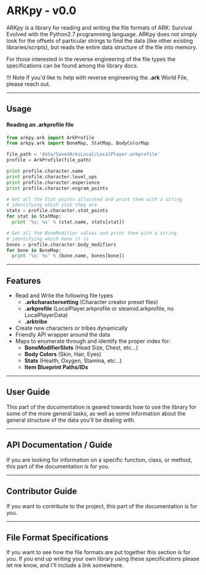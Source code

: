 ARKpy - v0.0
====



ARKpy is a library for reading and writing the file formats of ARK: Survival Evolved with the Python2.7 programming language. ARKpy does not simply look for the offsets of particular strings to find the data (like other existing libraries/scripts), but reads the entire data structure of the file into memory.

For those interested in the reverse engineering of the file types the specifications can be found among the library docs.

!!! Note
    If you'd like to help with reverse engineering the **.ark** World File, please reach out.


- - -

## Usage

#### Reading an .arkprofile file
```python
from arkpy.ark import ArkProfile
from arkpy.ark import BoneMap, StatMap, BodyColorMap

file_path = 'data/SavedArksLocal/LocalPlayer.arkprofile'
profile = ArkProfile(file_path)

print profile.character.name
print profile.character.level_ups
print profile.character.experience
print profile.character.engram_points

# Get all the Stat points allocated and print them with a string
# identifying which stat they are
stats = profile.character.stat_points
for stat in StatMap:
  print '%s: %s' % (stat.name, stats[stat])

# Get all the BoneModifier values and print them with a string
# identifying which bone it is
bones = profile.character.body_modifiers
for bone in BoneMap:
  print '%s: %s' % (bone.name, bones[bone])
```

- - -

## Features
 - Read and Write the following file types
    - **.arkcharactersetting** (Character creator preset files)
    - **.arkprofile** (LocalPlayer.arkprofile or steamid.arkprofile, no LocalPlayerData)
    - **.arktribe**
 - Create new characters or tribes dynamically
 - Friendly API wrapper around the data
 - Maps to enumerate through and identify the proper index for:
    - **BoneModifierSlots** (Head Size, Chest, etc...)
    - **Body Colors** (Skin, Hair, Eyes)
    - **Stats** (Health, Oxygen, Stamina, etc...)
    - **Item Blueprint Paths/IDs**

- - -

## User Guide

This part of the documentation is geared towards how to use the library for some of the more general tasks, as well as some information about the general structure of the data you'll be dealing with.

- - -

## API Documentation / Guide

If you are looking for information on a specific function, class, or method, this part of the documentation is for you.
- - -

## Contributor Guide

If you want to contribute to the project, this part of the documentation is for you.

- - -

## File Format Specifications

If you want to see how the file formats are put together this section is for you. If you end up writing your own library using these specifications please let me know, and I'll include a link somewhere.